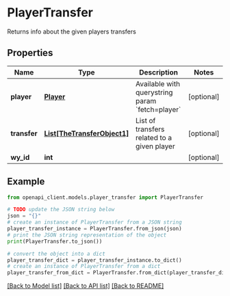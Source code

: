# PlayerTransfer

Returns info about the given players transfers

## Properties

Name | Type | Description | Notes
------------ | ------------- | ------------- | -------------
**player** | [**Player**](Player.md) | Available with querystring param &#x60;fetch&#x3D;player&#x60; | [optional] 
**transfer** | [**List[TheTransferObject1]**](TheTransferObject1.md) | List of transfers related to a given player | [optional] 
**wy_id** | **int** |  | [optional] 

## Example

```python
from openapi_client.models.player_transfer import PlayerTransfer

# TODO update the JSON string below
json = "{}"
# create an instance of PlayerTransfer from a JSON string
player_transfer_instance = PlayerTransfer.from_json(json)
# print the JSON string representation of the object
print(PlayerTransfer.to_json())

# convert the object into a dict
player_transfer_dict = player_transfer_instance.to_dict()
# create an instance of PlayerTransfer from a dict
player_transfer_from_dict = PlayerTransfer.from_dict(player_transfer_dict)
```
[[Back to Model list]](../README.md#documentation-for-models) [[Back to API list]](../README.md#documentation-for-api-endpoints) [[Back to README]](../README.md)


